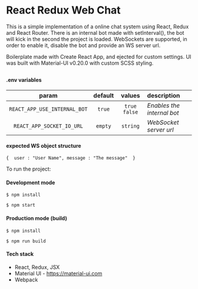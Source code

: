 # React Redux Web Chat
This is a simple implementation of a online chat system using React, Redux and React Router. 
There is an internal bot made with setInterval(), the bot will kick in the second the project is loaded.
WebSockets are supported, in order to enable it, disable the bot and provide an WS server url.

Boilerplate made with Create React App, and ejected for custom settings.
UI was built with Material-UI v0.20.0 with custom SCSS styling.

##
#### .env variables

|**param**|**default**|**values**|**description**|
|:-------:|:---------:|:--------:|:-------------|
|`REACT_APP_USE_INTERNAL_BOT`|`true`|`true` `false`|*Enables the internal bot*|
|`REACT_APP_SOCKET_IO_URL`|`empty`|`string`|*WebSocket server url*|

#### expected WS object structure
`
{ 
    user : "User Name",
    message : "The message" 
}
`

To run the project:

#### Development mode
`$ npm install `

`$ npm start` 

#### Production mode (build)
`$ npm install`

`$ npm run build`

#### Tech stack
* React, Redux, JSX
* Material UI - https://material-ui.com
* Webpack
